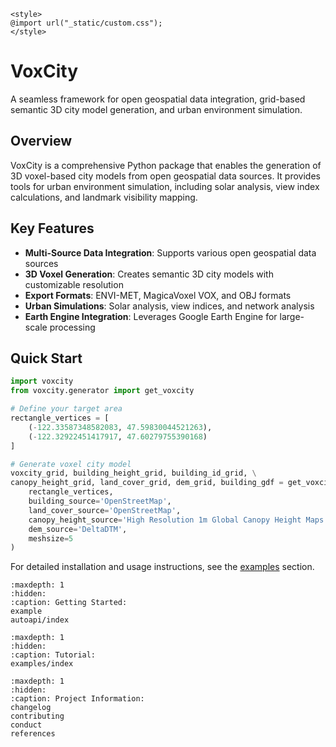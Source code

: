 ```{raw} html
<style>
@import url("_static/custom.css");
</style>
```

# VoxCity

A seamless framework for open geospatial data integration, grid-based semantic 3D city model generation, and urban environment simulation.

## Overview

VoxCity is a comprehensive Python package that enables the generation of 3D voxel-based city models from open geospatial data sources. It provides tools for urban environment simulation, including solar analysis, view index calculations, and landmark visibility mapping.

## Key Features

- **Multi-Source Data Integration**: Supports various open geospatial data sources
- **3D Voxel Generation**: Creates semantic 3D city models with customizable resolution
- **Export Formats**: ENVI-MET, MagicaVoxel VOX, and OBJ formats
- **Urban Simulations**: Solar analysis, view indices, and network analysis
- **Earth Engine Integration**: Leverages Google Earth Engine for large-scale processing

## Quick Start

```python
import voxcity
from voxcity.generator import get_voxcity

# Define your target area
rectangle_vertices = [
    (-122.33587348582083, 47.59830044521263),
    (-122.32922451417917, 47.60279755390168)
]

# Generate voxel city model
voxcity_grid, building_height_grid, building_id_grid, \
canopy_height_grid, land_cover_grid, dem_grid, building_gdf = get_voxcity(
    rectangle_vertices,
    building_source='OpenStreetMap',
    land_cover_source='OpenStreetMap',
    canopy_height_source='High Resolution 1m Global Canopy Height Maps',
    dem_source='DeltaDTM',
    meshsize=5
)
```

For detailed installation and usage instructions, see the [examples](examples/index) section.

```{toctree}
:maxdepth: 1
:hidden:
:caption: Getting Started:
example
autoapi/index
```

```{toctree}
:maxdepth: 1
:hidden:
:caption: Tutorial:
examples/index
```

```{toctree}
:maxdepth: 1
:hidden:
:caption: Project Information:
changelog
contributing
conduct
references
```